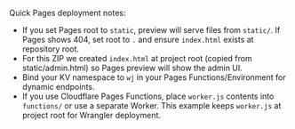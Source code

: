 Quick Pages deployment notes:

- If you set Pages root to `static`, preview will serve files from `static/`. If Pages shows 404, set root to `.` and ensure `index.html` exists at repository root.
- For this ZIP we created `index.html` at project root (copied from static/admin.html) so Pages preview will show the admin UI.
- Bind your KV namespace to `wj` in your Pages Functions/Environment for dynamic endpoints.
- If you use Cloudflare Pages Functions, place `worker.js` contents into `functions/` or use a separate Worker. This example keeps `worker.js` at project root for Wrangler deployment.
